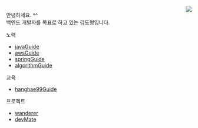 <img align='right' src="http://mazassumnida.wtf/api/v2/generate_badge?boj=dohyung97022">    

안녕하세요. ^^    
백엔드 개발자를 목표로 하고 있는 김도형입니다.   

노력
  * [javaGuide](https://github.com/dohyung97022/javaGuide)
  * [awsGuide](https://github.com/dohyung97022/awsGuide)
  * [springGuide](https://github.com/dohyung97022/springGuide)
  * [algorithmGuide](https://github.com/dohyung97022/algorithmGuide)

교육
  * [hanghae99Guide](https://github.com/dohyung97022/hangHae99Guide)

프로젝트
  * [wanderer](https://github.com/hanghaeWeek1Team12/wanderer)
  * [devMate](https://github.com/hanghaeWeek5Team21)

